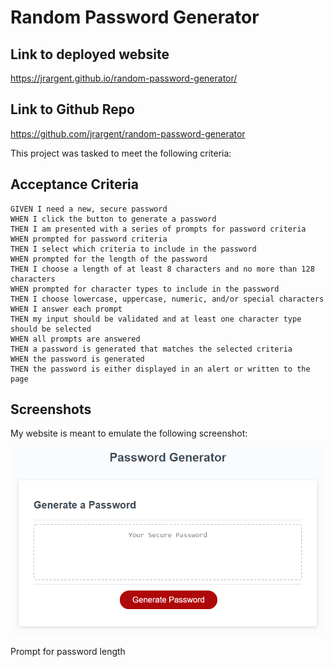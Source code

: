 # Random Password Generator



## Link to deployed website

https://jrargent.github.io/random-password-generator/

## Link to Github Repo

https://github.com/jrargent/random-password-generator


This project was tasked to meet the following criteria:

## Acceptance Criteria

```
GIVEN I need a new, secure password
WHEN I click the button to generate a password
THEN I am presented with a series of prompts for password criteria
WHEN prompted for password criteria
THEN I select which criteria to include in the password
WHEN prompted for the length of the password
THEN I choose a length of at least 8 characters and no more than 128 characters
WHEN prompted for character types to include in the password
THEN I choose lowercase, uppercase, numeric, and/or special characters
WHEN I answer each prompt
THEN my input should be validated and at least one character type should be selected
WHEN all prompts are answered
THEN a password is generated that matches the selected criteria
WHEN the password is generated
THEN the password is either displayed in an alert or written to the page
```


## Screenshots

My website is meant to emulate the following screenshot:

![An app window with the label Password Generator, an input field labeled Your Secure Password, and a Generate Password button.](./assets/images/03-javascript-homework-demo.png)

Prompt for password length




